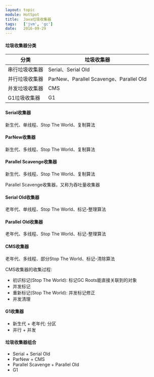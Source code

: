 ```yaml
---
layout: topic
module: HotSpot
title:  Java垃圾收集器
tags:   ['jvm', 'gc']
date:   2016-09-29
---
```


#### 垃圾收集器分类

| 分类 | 垃圾收集器 |
| --- | --- |
| 串行垃圾收集器 | Serial、Serial Old |
| 并行垃圾收集器 | ParNew、Parallel Scavenge、Parallel Old |
| 并发垃圾收集器 | CMS |
| G1垃圾收集器 | G1 |

#### Serial收集器

新生代、单线程、Stop The World、复制算法

#### ParNew收集器

新生代、多线程、Stop The World、复制算法

#### Parallel Scavenge收集器

新生代、多线程、Stop The World、复制算法

Parallel Scavenge收集器，又称为吞吐量收集器

#### Serial Old收集器

老年代、单线程、Stop The World、标记-整理算法

#### Parallel Old收集器

老年代、多线程、Stop The World、标记-整理算法

#### CMS收集器

老年代、多线程、部分Stop The World、标记-清除算法

CMS收集器的收集过程:

* 初识标记(Stop The World): 标记GC Roots能直接关联到的对象
* 并发标记
* 重新标记(Stop The World): 并发标记修正
* 并发清理

#### G1收集器

* 新生代 + 老年代: 分区
* 并行 + 并发

#### 垃圾收集器组合

* Serial + Serial Old
* ParNew + CMS
* Parallel Scavenge + Parallel Old
* G1
